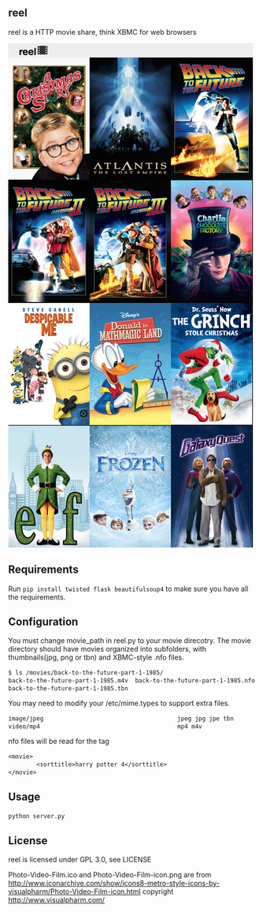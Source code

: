 ## reel

reel is a HTTP movie share, think XBMC for web browsers

![Alt text](screenshot.png)

## Requirements

Run `pip install twisted flask beautifulsoup4` to make sure you have all the requirements.

## Configuration

You must change movie_path in reel.py to your movie direcotry.
The movie directory should have movies organized into subfolders, with thumbnails(jpg, png or tbn) and XBMC-style .nfo files.
```
$ ls /movies/back-to-the-future-part-1-1985/
back-to-the-future-part-1-1985.m4v  back-to-the-future-part-1-1985.nfo  back-to-the-future-part-1-1985.tbn
```

You may need to modify your /etc/mime.types to support extra files.
```
image/jpeg                                      jpeg jpg jpe tbn
video/mp4                                       mp4 m4v
```

nfo files will be read for the <sorttile> tag
```
<movie>
        <sorttitle>harry potter 4</sorttitle>
</movie>
```
## Usage

`python server.py`

## License

reel is licensed under GPL 3.0, see LICENSE

Photo-Video-Film.ico and Photo-Video-Film-icon.png are from http://www.iconarchive.com/show/icons8-metro-style-icons-by-visualpharm/Photo-Video-Film-icon.html copyright http://www.visualpharm.com/
